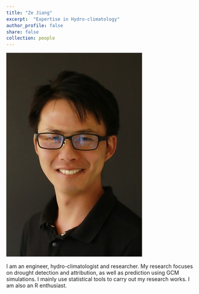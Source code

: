 ```yaml
---
title: "Ze Jiang"
excerpt:  "Expertise in Hydro-climatology"
author_profile: false
share: false
collection: people
---
```



<img src='/images/profile.jpg'>


I am an engineer, hydro-climatologist and researcher. My research focuses on drought detection and attribution, as well as prediction using GCM simulations. I mainly use statistical tools to carry out my research works. I am also an R enthusiast. 
